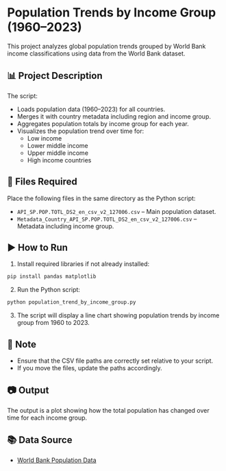 
# Population Trends by Income Group (1960–2023)

This project analyzes global population trends grouped by World Bank income classifications using data from the World Bank dataset.

## 📊 Project Description

The script:
- Loads population data (1960–2023) for all countries.
- Merges it with country metadata including region and income group.
- Aggregates population totals by income group for each year.
- Visualizes the population trend over time for:
  - Low income
  - Lower middle income
  - Upper middle income
  - High income countries

## 📁 Files Required

Place the following files in the same directory as the Python script:

- `API_SP.POP.TOTL_DS2_en_csv_v2_127006.csv` – Main population dataset.
- `Metadata_Country_API_SP.POP.TOTL_DS2_en_csv_v2_127006.csv` – Metadata including income group.

## ▶️ How to Run

1. Install required libraries if not already installed:

```bash
pip install pandas matplotlib
```

2. Run the Python script:

```bash
python population_trend_by_income_group.py
```

3. The script will display a line chart showing population trends by income group from 1960 to 2023.

## 📌 Note

- Ensure that the CSV file paths are correctly set relative to your script.
- If you move the files, update the paths accordingly.

## 📷 Output

The output is a plot showing how the total population has changed over time for each income group.

## 📚 Data Source

- [World Bank Population Data](https://data.worldbank.org/indicator/SP.POP.TOTL)
